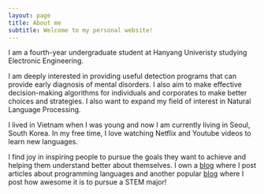 ```yaml
---
layout: page
title: About me
subtitle: Welcome to my personal website!
---
```


I am a fourth-year undergraduate student at Hanyang Univeristy studying Electronic Engineering. 

I am deeply interested in providing useful detection programs that can provide early diagnosis of mental disorders. I also aim to make effective decision-making algorithms for individuals and corporates to make better choices and strategies. I also want to expand my field of interest in Natural Language Processing.

I lived in Vietnam when I was young and now I am currently living in Seoul, South Korea. In my free time, I love watching Netflix and Youtube videos to learn new languages. 

I find joy in inspiring people to pursue the goals they want to achieve and helping them understand better about themselves. I own a [blog](https://harren.tistory.com/) where I post articles about programming languages and another popular [blog](https://blog.naver.com/rndbwjd97) where I post how awesome it is to pursue a STEM major!

